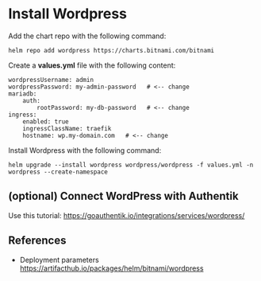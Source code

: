 # Install Wordpress

Add the chart repo with the following command:
```
helm repo add wordpress https://charts.bitnami.com/bitnami
```

Create a **values.yml** file with the following content:
```
wordpressUsername: admin
wordpressPassword: my-admin-password   # <-- change
mariadb:
    auth:
        rootPassword: my-db-password   # <-- change
ingress:
    enabled: true
    ingressClassName: traefik
    hostname: wp.my-domain.com   # <-- change
```

Install Wordpress with the following command:
```
helm upgrade --install wordpress wordpress/wordpress -f values.yml -n wordpress --create-namespace
```


## (optional) Connect WordPress with Authentik

Use this tutorial: https://goauthentik.io/integrations/services/wordpress/


## References
* Deployment parameters https://artifacthub.io/packages/helm/bitnami/wordpress
